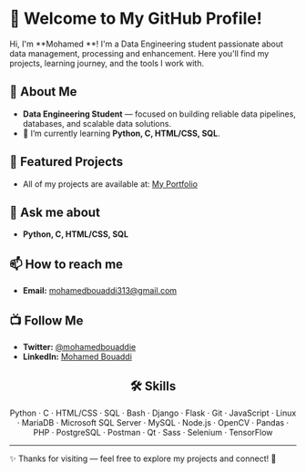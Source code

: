 # 👋 Welcome to My GitHub Profile!

Hi, I'm **Mohamed **! I'm a Data Engineering student passionate about data management, processing and enhancement. Here you'll find my projects, learning journey, and the tools I work with.

## 🚀 About Me
- **Data Engineering Student** — focused on building reliable data pipelines, databases, and scalable data solutions.  
- 🌱 I’m currently learning **Python, C, HTML/CSS, SQL**.

## 🌟 Featured Projects
- All of my projects are available at: [My Portfolio](https://mohamed-bouaddi.wuaze.com/#)

## 💬 Ask me about
- **Python, C, HTML/CSS, SQL**

## 📫 How to reach me
- **Email:** mohamedbouaddi313@gmail.com

## 📺 Follow Me
- **Twitter:** [@mohamedbouaddie](https://twitter.com/mohamedbouaddie)  
- **LinkedIn:** [Mohamed Bouaddi](https://linkedin.com/in/mohamedbouaddi)

<h2 align="center">🛠️ Skills</h2>

<p align="center">
Python · C · HTML/CSS · SQL · Bash · Django · Flask · Git · JavaScript · Linux · MariaDB · Microsoft SQL Server · MySQL · Node.js · OpenCV · Pandas · PHP · PostgreSQL · Postman · Qt · Sass · Selenium · TensorFlow

---

✨ Thanks for visiting — feel free to explore my projects and connect! 🤝
